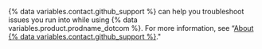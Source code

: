 {% data variables.contact.github_support %} can help you troubleshoot issues you run into while using {% data variables.product.prodname_dotcom %}. For more information, see “[About {% data variables.contact.github_support %}](/github/working-with-github-support/about-github-support)."
